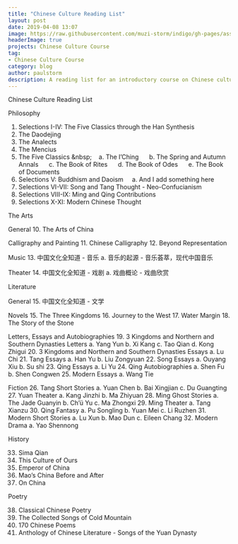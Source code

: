 ```yaml
---
title: "Chinese Culture Reading List"
layout: post
date: 2019-04-08 13:07
image: https://raw.githubusercontent.com/muzi-storm/indigo/gh-pages/assets/images/zhongguowenhua1.jpg
headerImage: true
projects: Chinese Culture Course
tag:
- Chinese Culture Course
category: blog
author: paulstorm
description: A reading list for an introductory course on Chinese culture
---
```


Chinese Culture Reading List

Philosophy

1. Selections I-IV: The Five Classics through the Han Synthesis
2. The Daodejing
3. The Analects
4. The Mencius
5. The Five Classics
\&nbsp;&nbsp;&nbsp;&nbsp;&nbsp;a. The I’Ching
&nbsp;&nbsp;&nbsp;&nbsp;&nbsp;b. The Spring and Autumn Annals
&nbsp;&nbsp;&nbsp;&nbsp;&nbsp;c. The Book of Rites
&nbsp;&nbsp;&nbsp;&nbsp;&nbsp;d. The Book of Odes
&nbsp;&nbsp;&nbsp;&nbsp;&nbsp;e. The Book of Documents
6. Selections V: Buddhism and Daoism
&nbsp;&nbsp;&nbsp;&nbsp;a. And I add something here
7. Selections VI-VII: Song and Tang Thought - Neo-Confucianism
8. Selections VIII-IX: Ming and Qing Contributions
9. Selections X-XI: Modern Chinese Thought

The Arts

General
10. The Arts of China

Calligraphy and Painting
11. Chinese Calligraphy
12. Beyond Representation

Music
13. 中国文化全知道  - 音乐
	a. 音乐的起源 - 音乐荟萃，现代中国音乐

Theater
14. 中国文化全知道 - 戏剧
	a. 戏曲概论 - 戏曲欣赏

Literature

General
15. 中国文化全知道 - 文学

Novels
15. The Three Kingdoms
16. Journey to the West
17. Water Margin
18. The Story of the Stone

Letters, Essays and Autobiographies
19. 3 Kingdoms and Northern and Southern Dynasties Letters
	a. Yang Yun
	b. Xi Kang
	c. Tao Qian
	d. Kong Zhigui
20. 3 Kingdoms and Northern and Southern Dynasties Essays
	a. Lu Chi
21. Tang Essays
	a. Han Yu
	b. Liu Zongyuan
22. Song Essays
	a. Ouyang Xiu
	b. Su shi
23. Qing Essays
	a. Li Yu
24. Qing Autobiographies
	a. Shen Fu
	b. Shen Congwen
25. Modern Essays
	a. Wang Tie

Fiction
26. Tang Short Stories
	a. Yuan Chen
	b. Bai Xingjian
	c. Du Guangting
27. Yuan Theater
	a. Kang Jinzhi
	b. Ma Zhiyuan
28. Ming Ghost Stories
	a. The Jade Guanyin
	b. Ch’ü Yu
	c. Ma Zhongxi
29. Ming Theater
	a. Tang Xianzu
30. Qing Fantasy
	a. Pu Songling
	b. Yuan Mei
	c. Li Ruzhen
31. Modern Short Stories
	a. Lu Xun
	b. Mao Dun
	c. Eileen Chang
32. Modern Drama
	a. Yao Shennong

History

33. Sima Qian
34. This Culture of Ours
35. Emperor of China
36. Mao’s China Before and After
37. On China



Poetry

38. Classical Chinese Poetry
39. The Collected Songs of Cold Mountain
40. 170 Chinese Poems
41. Anthology of Chinese Literature - Songs of the Yuan Dynasty

